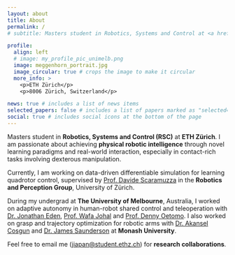 ```yaml
---
layout: about
title: About
permalink: /
# subtitle: Masters student in Robotics, Systems and Control at <a href='#'>ETH Z\"{u}rich</a>.

profile:
  align: left
  # image: my_profile_pic_unimelb.png
  image: meggenhorn_portrait.jpg
  image_circular: true # crops the image to make it circular
  more_info: >
    <p>ETH Zürich</p>
    <p>8006 Zürich, Switzerland</p>

news: true # includes a list of news items
selected_papers: false # includes a list of papers marked as "selected={true}"
social: true # includes social icons at the bottom of the page
---
```


Masters student in **Robotics, Systems and Control (RSC)** at **ETH Zürich**. I am passionate about achieving **physical robotic intelligence** through novel learning paradigms and real-world interaction, especially in contact-rich tasks involving dexterous manipulation. 

Currently, I am working on data-driven differentiable simulation for learning quadrotor control, supervised by [Prof. Davide Scaramuzza](https://rpg.ifi.uzh.ch/people_scaramuzza.html) in the **Robotics and Perception Group**, University of Zürich.

During my undergrad at **The University of Melbourne**, Australia, I worked on adaptive autonomy in human-robot shared control and teleoperation with [Dr. Jonathan Eden](https://findanexpert.unimelb.edu.au/profile/453579-jonathan-eden), [Prof. Wafa Johal](https://findanexpert.unimelb.edu.au/profile/892823-wafa-johal-benkaouar-johal) and [Prof. Denny Oetomo](https://findanexpert.unimelb.edu.au/profile/188333-denny-oetomo). I also worked on grasp and trajectory optimization for robotic arms with [Dr. Akansel Cosgun](https://www.monash.edu/engineering/akanselcosgun) and [Dr. James Saunderson](https://www.monash.edu/engineering/jamessaunderson) at **Monash University**.

Feel free to email me ([jiapan@student.ethz.ch](mailto:jiapan@student.ethz.ch)) for **research collaborations**.
